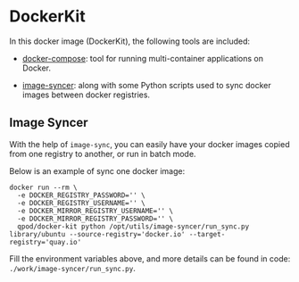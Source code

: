 # DockerKit

In this docker image (DockerKit), the following tools are included:

- [docker-compose](https://github.com/docker/compose): tool for running multi-container applications on Docker.

- [image-syncer](https://github.com/AliyunContainerService/image-syncer): along with some Python scripts used to sync docker images between docker registries.

## Image Syncer

With the help of `image-sync`, you can easily have your docker images copied from one registry to another, or run in batch mode.

Below is an example of sync one docker image:

```shell
docker run --rm \
  -e DOCKER_REGISTRY_PASSWORD='' \
  -e DOCKER_REGISTRY_USERNAME='' \
  -e DOCKER_MIRROR_REGISTRY_USERNAME='' \
  -e DOCKER_MIRROR_REGISTRY_PASSWORD='' \
  qpod/docker-kit python /opt/utils/image-syncer/run_sync.py library/ubuntu --source-registry='docker.io' --target-registry='quay.io'  
```

Fill the environment variables above, and more details can be found in code: `./work/image-syncer/run_sync.py`.
